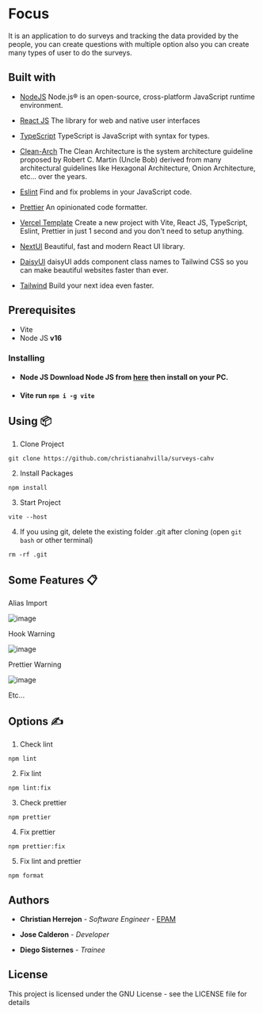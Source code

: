 # Focus

It is an application to do surveys and tracking the data provided by the people, you can create questions with multiple option also you can create many types of user to do the surveys.

## Built with

- [NodeJS](https://nodejs.org/en) Node.js® is an open-source, cross-platform JavaScript runtime environment.

- [React JS](https://react.dev/) The library for web and native user interfaces

- [TypeScript](https://www.typescriptlang.org/) TypeScript is JavaScript with syntax for types.

- [Clean-Arch](https://betterprogramming.pub/the-clean-architecture-beginners-guide-e4b7058c1165) The Clean Architecture is the system architecture guideline proposed by Robert C. Martin (Uncle Bob) derived from many architectural guidelines like Hexagonal Architecture, Onion Architecture, etc... over the years.

- [Eslint](https://eslint.org/) Find and fix problems in your JavaScript code.

- [Prettier](https://prettier.io/) An opinionated code formatter.

- [Vercel Template](https://vite-react-ts-eslint-prettier.vercel.app) Create a new project with Vite, React JS, TypeScript, Eslint, Prettier in just 1 second and you don't need to setup anything.

- [NextUI](https://nextui.org/) Beautiful, fast and modern React UI library.

- [DaisyUI](https://daisyui.com/) daisyUI adds component class names to Tailwind CSS
  so you can make beautiful websites faster than ever.

- [Tailwind](https://tailwindui.com/) Build your next idea even faster.

## Prerequisites

- Vite
- Node JS **v16**

### Installing

- #### Node JS Download Node JS from [here](https://nodejs.org/en) then install on your PC.
- #### Vite run `npm i -g vite`

## Using 📦

1. Clone Project

```
git clone https://github.com/christianahvilla/surveys-cahv
```

2. Install Packages

```
npm install
```

3. Start Project

```
vite --host
```

4. If you using git, delete the existing folder .git after cloning (open `git bash` or other terminal)

```
rm -rf .git
```

## Some Features 📋

Alias Import

![image](https://user-images.githubusercontent.com/70432453/170644457-ede03cca-44e9-4543-94d3-412c9d317063.png)

Hook Warning

![image](https://user-images.githubusercontent.com/70432453/170638708-23a20ffd-156e-494a-84be-b1e1cfdb5c93.png)

Prettier Warning

![image](https://user-images.githubusercontent.com/70432453/170639043-24423ed1-73cc-4730-b270-2acea1ae0c74.png)

Etc...

## Options ✍️

1. Check lint

```
npm lint
```

2. Fix lint

```
npm lint:fix
```

3. Check prettier

```
npm prettier
```

4. Fix prettier

```
npm prettier:fix
```

5. Fix lint and prettier

```
npm format
```

## Authors

- **Christian Herrejon** - _Software Engineer_ - [EPAM](https://www.epam.com/)

- **Jose Calderon** -
  _Developer_

- **Diego Sisternes** -
  _Trainee_

## License

This project is licensed under the GNU License - see the LICENSE file for details
